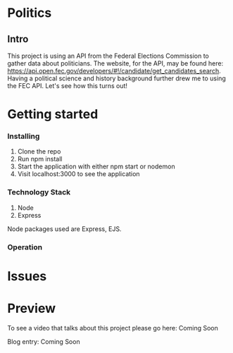 # Politics
## Intro

This project is using an API from the Federal Elections Commission to gather data about politicians. The website, for the API, may be found here: https://api.open.fec.gov/developers/#!/candidate/get_candidates_search. Having a political science and history background further drew me to using the FEC API. Let's see how this turns out!

# Getting started
### Installing

1. Clone the repo
2. Run npm install
3. Start the application with either npm start or nodemon
4. Visit localhost:3000 to see the application

### Technology Stack

1. Node
2. Express

Node packages used are Express, EJS.

### Operation


# Issues


# Preview

To see a video that talks about this project please go here: Coming Soon

Blog entry: Coming Soon